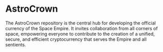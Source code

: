 # AstroCrown
The AstroCrown repository is the central hub for developing the official currency of the Space Empire. It invites collaboration from all corners of space, empowering everyone to contribute to the creation of a unified, secure, and efficient cryptocurrency that serves the Empire and all sentients.
